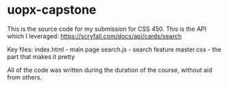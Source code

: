 # uopx-capstone
This is the source code for my submission for CSS 450.
This is the API which I leveraged: https://scryfall.com/docs/api/cards/search

Key files:
index.html - main page
search.js - search feature
master.css -  the part that makes it pretty

All of the code was written during the duration of the course, without aid from others.
